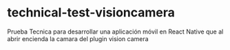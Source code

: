 # technical-test-visioncamera
Prueba Tecnica para desarrollar una aplicación móvil en React Native que al abrir encienda la camara del plugin vision camera
